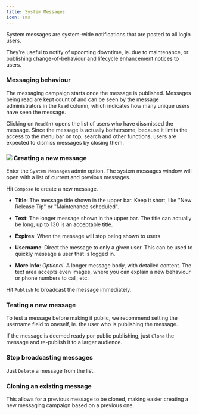 ```yaml
---
title: System Messages
icon: sms
---
```


System messages are system-wide notifications
that are posted to all login users.

They're useful to notify of upcoming downtime, ie. due to
maintenance, or publishing change-of-behaviour and lifecycle enhancement notices
to users.

### Messaging behaviour

The messaging campaign starts once the message is published.
Messages being read are kept count of and can be seen by
the message administrators in the `Read` column, which
indicates how many unique users have seen the message.

Clicking on `Read(n)` opens the list of users who have
dissmissed the message. Since the message is actually
bothersome, because it limits the access to the menu bar
on top, search and other functions, users are expected to
dismiss messages by closing them.

### <img src="/static/images/icons/edit.gif" /> Creating a new message

Enter the `System Messages` admin option. The system messages
window will open with a list of current and previous messages.

Hit `Compose` to create a new message.

- **Title**: The message title shown in the upper bar. Keep it short, like "New Release Tip" or "Maintenance scheduled".

- **Text**: The longer message shown in the upper bar. The title can actually be long, up to 130 is an acceptable title.

- **Expires**: When the message will stop being shown to users

- **Username**: Direct the message to only a given user. This can be used to quickly message a user that is logged in.

- **More Info**: *Optional*. A longer message body, with detailed content.
The text area accepts even images, where you can explain a new behaviour or phone numbers to call, etc.

Hit `Publish` to broadcast the message immediately.

### Testing a new message

To test a message before making it public,
we recommend setting the username field to oneself, ie.
the user who is publishing the message.

If the message is deemed ready por public
publishing, just `Clone` the message and re-publish it
to a larger audience.

### Stop broadcasting messages

Just `Delete` a message from the list.

### Cloning an existing message

This allows for a previous message to be cloned, making easier creating a new messaging
campaign based on a previous one.

